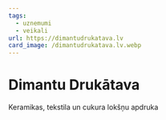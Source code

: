 ```yaml
---
tags:
  - uznemumi
  - veikali
url: https://dimantudrukatava.lv
card_image: /dimantudrukatava.lv.webp
---
```


# Dimantu Drukātava

Keramikas, tekstila un cukura lokšņu apdruka
